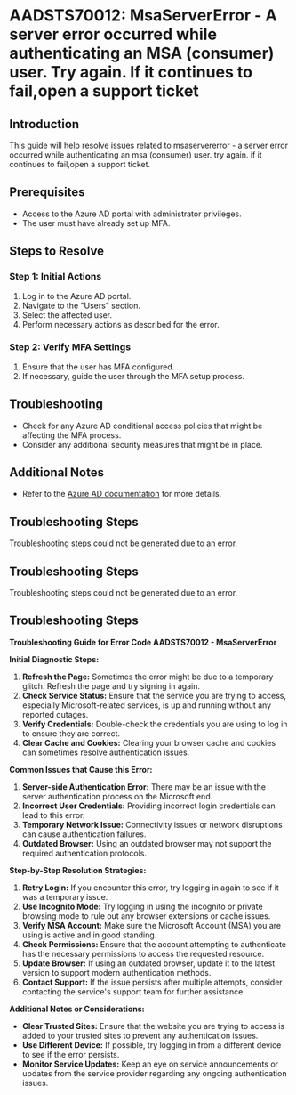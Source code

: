# AADSTS70012: MsaServerError - A server error occurred while authenticating an MSA (consumer) user. Try again. If it continues to fail,open a support ticket

## Introduction

This guide will help resolve issues related to msaservererror - a server error
occurred while authenticating an msa (consumer) user. try again. if it continues
to fail,open a support ticket.

## Prerequisites

* Access to the Azure AD portal with administrator privileges.
* The user must have already set up MFA.

## Steps to Resolve

### Step 1: Initial Actions

1. Log in to the Azure AD portal.
2. Navigate to the "Users" section.
3. Select the affected user.
4. Perform necessary actions as described for the error.

### Step 2: Verify MFA Settings

1. Ensure that the user has MFA configured.
2. If necessary, guide the user through the MFA setup process.

## Troubleshooting

* Check for any Azure AD conditional access policies that might be affecting the
  MFA process.
* Consider any additional security measures that might be in place.

## Additional Notes

* Refer to the
  [Azure AD documentation](https://learn.microsoft.com/en-us/azure/active-directory/)
  for more details.

## Troubleshooting Steps

Troubleshooting steps could not be generated due to an error.

## Troubleshooting Steps

Troubleshooting steps could not be generated due to an error.

## Troubleshooting Steps

**Troubleshooting Guide for Error Code AADSTS70012 - MsaServerError**

**Initial Diagnostic Steps:**

1. **Refresh the Page:** Sometimes the error might be due to a temporary glitch.
   Refresh the page and try signing in again.
2. **Check Service Status:** Ensure that the service you are trying to access,
   especially Microsoft-related services, is up and running without any reported
   outages.
3. **Verify Credentials:** Double-check the credentials you are using to log in
   to ensure they are correct.
4. **Clear Cache and Cookies:** Clearing your browser cache and cookies can
   sometimes resolve authentication issues.

**Common Issues that Cause this Error:**

1. **Server-side Authentication Error:** There may be an issue with the server
   authentication process on the Microsoft end.
2. **Incorrect User Credentials:** Providing incorrect login credentials can
   lead to this error.
3. **Temporary Network Issue:** Connectivity issues or network disruptions can
   cause authentication failures.
4. **Outdated Browser:** Using an outdated browser may not support the required
   authentication protocols.

**Step-by-Step Resolution Strategies:**

1. **Retry Login:** If you encounter this error, try logging in again to see if
   it was a temporary issue.
2. **Use Incognito Mode:** Try logging in using the incognito or private
   browsing mode to rule out any browser extensions or cache issues.
3. **Verify MSA Account:** Make sure the Microsoft Account (MSA) you are using
   is active and in good standing.
4. **Check Permissions:** Ensure that the account attempting to authenticate has
   the necessary permissions to access the requested resource.
5. **Update Browser:** If using an outdated browser, update it to the latest
   version to support modern authentication methods.
6. **Contact Support:** If the issue persists after multiple attempts, consider
   contacting the service's support team for further assistance.

**Additional Notes or Considerations:**

* **Clear Trusted Sites:** Ensure that the website you are trying to access is
  added to your trusted sites to prevent any authentication issues.
* **Use Different Device:** If possible, try logging in from a different device
  to see if the error persists.
* **Monitor Service Updates:** Keep an eye on service announcements or updates
  from the service provider regarding any ongoing authentication issues.
